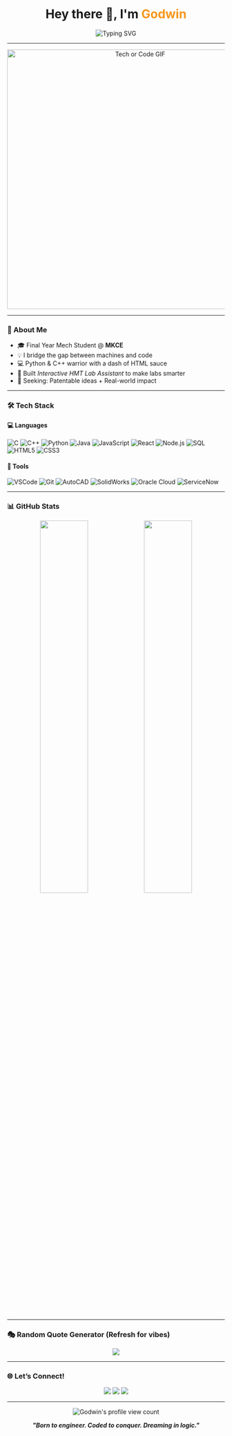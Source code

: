 <h1 align="center">Hey there 👋, I'm <span style="color:#F7971E;">Godwin</span></h1>
<p align="center">
  <img src="https://readme-typing-svg.herokuapp.com?font=Fira+Code&weight=500&size=24&pause=1000&color=F7F7F7&center=true&vCenter=true&width=500&lines=Mechanical+Engineer+%F0%9F%9A%97;Problem+Solver+%F0%9F%A7%90;CodeChef+Silver+%E2%9A%99%EF%B8%8F;Aspiring+Full-Stack+Dev+%F0%9F%92%BB;Learning+Never+Stops+%E2%9C%A8" alt="Typing SVG" />
</p>

---

<p align="center">
  <img src="https://media.giphy.com/media/qgQUggAC3Pfv687qPC/giphy.gif" width="600" alt="Tech or Code GIF"/>
</p>

---

### 🧭 About Me
- 🎓 Final Year Mech Student @ **MKCE**
- 💡 I bridge the gap between machines and code
- 💻 Python & C++ warrior with a dash of HTML sauce
- 🧪 Built *Interactive HMT Lab Assistant* to make labs smarter
- 🌟 Seeking: Patentable ideas + Real-world impact

---

### 🛠️ Tech Stack

#### 💻 Languages  
![C](https://img.shields.io/badge/-C-05122A?style=flat&logo=c&logoColor=A8B9CC)
![C++](https://img.shields.io/badge/-C++-05122A?style=flat&logo=c%2B%2B&logoColor=00599C)
![Python](https://img.shields.io/badge/-Python-05122A?style=flat&logo=python)
![Java](https://img.shields.io/badge/-Java-05122A?style=flat&logo=java&logoColor=F89820)
![JavaScript](https://img.shields.io/badge/-JavaScript-05122A?style=flat&logo=javascript)
![React](https://img.shields.io/badge/-React-05122A?style=flat&logo=react)
![Node.js](https://img.shields.io/badge/-Node.js-05122A?style=flat&logo=node.js)
![SQL](https://img.shields.io/badge/-SQL-05122A?style=flat&logo=mysql)
![HTML5](https://img.shields.io/badge/-HTML5-05122A?style=flat&logo=html5)
![CSS3](https://img.shields.io/badge/-CSS3-05122A?style=flat&logo=css3)

#### 🧰 Tools  
![VSCode](https://img.shields.io/badge/-VSCode-05122A?style=flat&logo=visual-studio-code&logoColor=007ACC)
![Git](https://img.shields.io/badge/-Git-05122A?style=flat&logo=git)
![AutoCAD](https://img.shields.io/badge/-AutoCAD-05122A?style=flat&logo=autodesk)
![SolidWorks](https://img.shields.io/badge/-SolidWorks-05122A?style=flat&logo=solidworks&logoColor=E40C2B)
![Oracle Cloud](https://img.shields.io/badge/-Oracle%20Cloud-05122A?style=flat&logo=oracle)
![ServiceNow](https://img.shields.io/badge/-ServiceNow-05122A?style=flat&logo=servicenow)

---

### 📊 GitHub Stats

<p align="center">
  <img width="47%" src="https://github-readme-stats.vercel.app/api?username=GodwinRufues&show_icons=true&theme=tokyonight" />
  <img width="47%" src="https://github-readme-streak-stats.herokuapp.com/?user=GodwinRufues&theme=tokyonight" />
</p>

---

### 🎭 Random Quote Generator (Refresh for vibes)

<p align="center">
  <img src="https://quotes-github-readme.vercel.app/api?type=horizontal&theme=light" />
</p>

---

### 🌐 Let’s Connect!

<p align="center">
  <a href="https://www.linkedin.com/in/godwin-rufues-c-51bb10259"><img src="https://img.shields.io/badge/-LinkedIn-0A66C2?style=for-the-badge&logo=linkedin&logoColor=white"/></a>
  <a href="https://www.instagram.com/rufues_alonzo"><img src="https://img.shields.io/badge/-Instagram-E4405F?style=for-the-badge&logo=instagram&logoColor=white"/></a>
  <a href="mailto:godwinrufues2004@gmail.com"><img src="https://img.shields.io/badge/-Gmail-D14836?style=for-the-badge&logo=gmail&logoColor=white"/></a>
</p>

---

<p align="center">
  <img src="https://komarev.com/ghpvc/?username=GodwinRufues&label=Profile%20views&color=0e75b6&style=flat" alt="Godwin's profile view count" />
</p>

<p align="center"><b><i>"Born to engineer. Coded to conquer. Dreaming in logic."</i></b></p>
